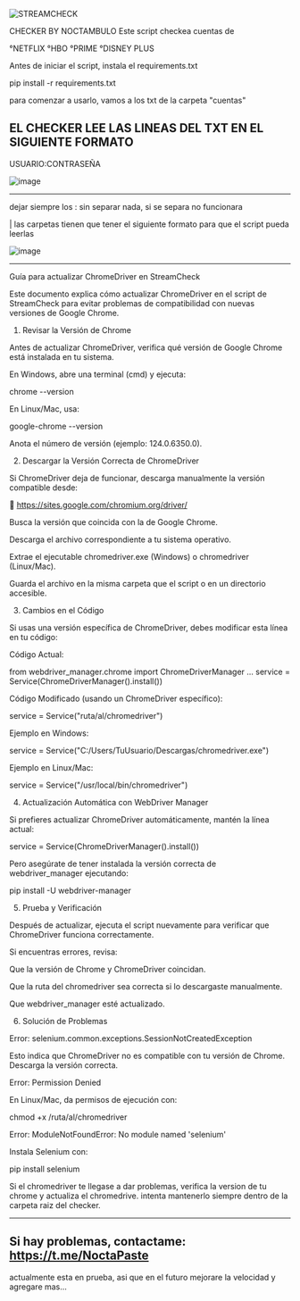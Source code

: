 
![STREAMCHECK](https://github.com/user-attachments/assets/c069dc7e-961b-47c6-a80f-0ffc76112a1f)

CHECKER BY NOCTAMBULO
Este script checkea cuentas de 

°NETFLIX
°HBO
°PRIME 
°DISNEY PLUS

Antes de iniciar el script, instala el requirements.txt

pip install -r requirements.txt

para comenzar a usarlo, vamos a los txt de la carpeta "cuentas"

EL CHECKER LEE LAS LINEAS DEL TXT EN EL SIGUIENTE FORMATO
--------------------------
USUARIO:CONTRASEÑA 

![image](https://github.com/user-attachments/assets/3fd3412a-826b-46ce-ad41-b4a5fbbec3b7)

--------------------------

dejar siempre los : sin separar nada, si se separa no funcionara

| las carpetas tienen que tener el siguiente formato para que el script pueda leerlas

![image](https://github.com/user-attachments/assets/8e45af5e-89d3-482c-ac47-f5d150e0af2d)

-----------------------------------------------------------------------
Guía para actualizar ChromeDriver en StreamCheck

Este documento explica cómo actualizar ChromeDriver en el script de StreamCheck para evitar problemas de compatibilidad con nuevas versiones de Google Chrome.

1. Revisar la Versión de Chrome

Antes de actualizar ChromeDriver, verifica qué versión de Google Chrome está instalada en tu sistema.

En Windows, abre una terminal (cmd) y ejecuta:

chrome --version

En Linux/Mac, usa:

google-chrome --version

Anota el número de versión (ejemplo: 124.0.6350.0).

2. Descargar la Versión Correcta de ChromeDriver

Si ChromeDriver deja de funcionar, descarga manualmente la versión compatible desde:

🔗 https://sites.google.com/chromium.org/driver/

Busca la versión que coincida con la de Google Chrome.

Descarga el archivo correspondiente a tu sistema operativo.

Extrae el ejecutable chromedriver.exe (Windows) o chromedriver (Linux/Mac).

Guarda el archivo en la misma carpeta que el script o en un directorio accesible.

3. Cambios en el Código

Si usas una versión específica de ChromeDriver, debes modificar esta línea en tu código:

Código Actual:

from webdriver_manager.chrome import ChromeDriverManager
...
service = Service(ChromeDriverManager().install())

Código Modificado (usando un ChromeDriver específico):

service = Service("ruta/al/chromedriver")

Ejemplo en Windows:

service = Service("C:/Users/TuUsuario/Descargas/chromedriver.exe")

Ejemplo en Linux/Mac:

service = Service("/usr/local/bin/chromedriver")

4. Actualización Automática con WebDriver Manager

Si prefieres actualizar ChromeDriver automáticamente, mantén la línea actual:

service = Service(ChromeDriverManager().install())

Pero asegúrate de tener instalada la versión correcta de webdriver_manager ejecutando:

pip install -U webdriver-manager

5. Prueba y Verificación

Después de actualizar, ejecuta el script nuevamente para verificar que ChromeDriver funciona correctamente.

Si encuentras errores, revisa:

Que la versión de Chrome y ChromeDriver coincidan.

Que la ruta del chromedriver sea correcta si lo descargaste manualmente.

Que webdriver_manager esté actualizado.

6. Solución de Problemas

Error: selenium.common.exceptions.SessionNotCreatedException

Esto indica que ChromeDriver no es compatible con tu versión de Chrome. Descarga la versión correcta.

Error: Permission Denied

En Linux/Mac, da permisos de ejecución con:

chmod +x /ruta/al/chromedriver

Error: ModuleNotFoundError: No module named 'selenium'

Instala Selenium con:

pip install selenium



Si el chromedriver te llegase a dar problemas, verifica la version de tu chrome y actualiza el chromedrive.
intenta mantenerlo siempre dentro de la carpeta raiz del checker.

--------------------
Si hay problemas, contactame: https://t.me/NoctaPaste
--------------------

actualmente esta en prueba, asi que en el futuro mejorare la velocidad y agregare mas...
